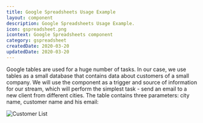 ```yaml
---
title: Google Spreadsheets Usage Example
layout: component
description: Google Spreadsheets Usage Example.
icon: gspreadsheet.png
icontext: Google Spreadsheets component
category: gspreadsheet
createdDate: 2020-03-20
updatedDate: 2020-03-20
---
```


Google tables are used for a huge number of tasks. In our case, we use tables as a small database that contains data about customers of a small company. We will use the component as a trigger and source of information for our stream, which will perform the simplest task - send an email to a new client from different cities. The table contains three parameters: city name, customer name and his email:

![Customer List](spreadsheet.png)
